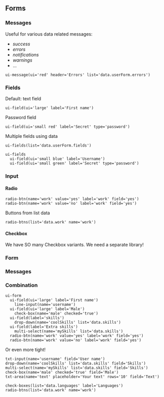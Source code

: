 Forms
-----

### Messages

Useful for various data related messages:

-	*success*
-	*errors*
-	*notifications*
-	*warnings*
-	...

```jade
ui-message(ui='red' header='Errors' list='data.userForm.errors')
```

### Fields

Default: text field

`ui-field(ui='large' label='First name')`

Password field

`ui-field(ui='small red' label='Secret' type='password')`

Multiple fields using data

`ui-fields(list='data.userForm.fields')`

```jade
ui-fields
  ui-field(ui='small blue' label='Username')
  ui-field(ui='small green' label='Secret' type='password')
```

### Input

#### Radio

```jade
radio-btn(name='work' value='yes' label='work' field='yes')
radio-btn(name='work' value='no' label='work' field='yes')
```

Buttons from list data

`radio-btns(list='data.work' name='work')`

#### Checkbox

We have SO many Checkbox variants. We need a separate library!

### Form

### Messages

### Combination

```jade
ui-form
  ui-field(ui='large' label='First name')
    line-input(name='username')
  ui-field(ui='large' label='Male')
    check-box(name='male' checked='true')
  ui-field(label='skills')
    drop-down(name='coolSkills' list='data.skills')
  ui-field(label='Extra skills')
    multi-select(name='mySkills' list='data.skills')
  radio-btn(name='work' value='yes' label='work' field='yes')
  radio-btn(name='work' value='no' label='work' field='yes')
```

Or even more tight!

```jade
txt-input(name='username' field='User name')
drop-down(name='coolSkills' list='data.skills' field='Skills')
multi-select(name='mySkills' list='data.skills' field='Skills')
check-box(name='male' checked='true' field='Male')
txt-area(name='text' placeholder='Your text' rows='10' field='Text')

check-boxes(list='data.languages' label='Languages')
radio-btns(list='data.work' name='work')
```
